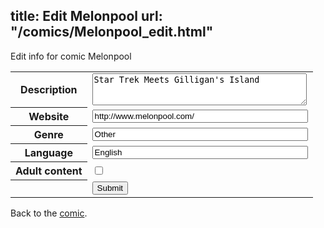 title: Edit Melonpool
url: "/comics/Melonpool_edit.html"
---
Edit info for comic Melonpool

<form name="comic" action="http://gaepostmail.appspot.com/comic/" method="post">
<table class="comicinfo">
<tr>
<th>Description</th><td><textarea name="description" cols="40" rows="3">Star Trek Meets Gilligan's Island</textarea></td>
</tr>
<tr>
<th>Website</th><td><input type="text" name="url" value="http://www.melonpool.com/" size="40"/></td>
</tr>
<tr>
<th>Genre</th><td><input type="text" name="genre" value="Other" size="40"/></td>
</tr>
<tr>
<th>Language</th><td><input type="text" name="language" value="English" size="40"/></td>
</tr>
<tr>
<th>Adult content</th><td><input type="checkbox" name="adult" value="adult" /></td>
</tr>
<tr>
<th></th><td>
<input type="hidden" name="comic" value="Melonpool" />
<input type="submit" name="submit" value="Submit" />
</td>
</tr>
</table>
</form>

Back to the [comic](Melonpool.html).
